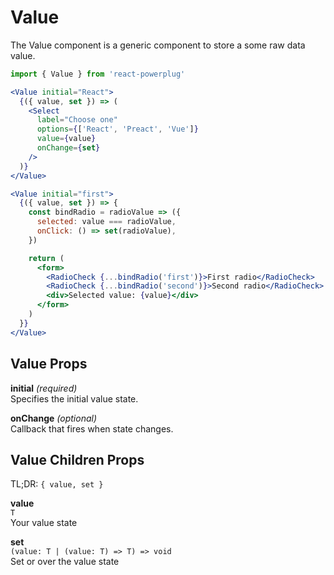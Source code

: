# Value

The Value component is a generic component to store a some raw data value.

```js
import { Value } from 'react-powerplug'
```

```jsx
<Value initial="React">
  {({ value, set }) => (
    <Select
      label="Choose one"
      options={['React', 'Preact', 'Vue']}
      value={value}
      onChange={set}
    />
  )}
</Value>
```

```jsx
<Value initial="first">
  {({ value, set }) => {
    const bindRadio = radioValue => ({
      selected: value === radioValue,
      onClick: () => set(radioValue),
    })

    return (
      <form>
        <RadioCheck {...bindRadio('first')}>First radio</RadioCheck>
        <RadioCheck {...bindRadio('second')}>Second radio</RadioCheck>
        <div>Selected value: {value}</div>
      </form>
    )
  }}
</Value>
```

## Value Props

**initial** _(required)_  
Specifies the initial value state.

**onChange** _(optional)_  
Callback that fires when state changes.

## Value Children Props

TL;DR: `{ value, set }`

**value**  
`T`  
Your value state

**set**  
`(value: T | (value: T) => T) => void`  
Set or over the value state
